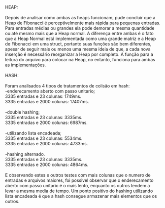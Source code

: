 HEAP:<br>
<br>
Depois de analisar como ambas as heaps funcionam, pude concluir que a Heap de Fibonacci é perceptivelmente mais rápida para pequenas entradas. Para entradas médias ou grandes ela pode demorar a mesma quantidade ou até mesmo mais que a Heap normal.
A diferença entre ambas é o fato que a Heap Normal está implementada como uma grande matriz e a Heap de Fibonacci em uma struct, portanto suas funções são bem diferentes, apesar de seguir mais ou menos uma mesma ideia de que, a cada nova inserção é necessário reorganizar a Heap por completo. A função para a leitura do arquivo para colocar na Heap, no entanto, funciona para ambas as implementações.<br>
<br>
HASH:<br>
<br>
Foram analisados 4 tipos de tratamentos de colisão em hash:<br>
-enderecamento aberto com passo unitario;<br>
3335 entradas e 23 colunas: 1749ms.<br>
3335 entradas e 2000 colunas: 17407ms.<br>
<br>
-double hashing;<br>
3335 entradas e 23 colunas: 3335ms.<br>
3335 entradas e 2000 colunas: 6987ms.<br>
<br>
-utilizando lista encadeada;<br>
3335 entradas e 23 colunas: 5534ms.<br>
3335 entradas e 2000 colunas: 4733ms.<br>
<br>
-hashing alternado.<br>
3335 entradas e 23 colunas: 3335ms.<br>
3335 entradas e 2000 colunas: 4864ms.<br>
<br>
E observando estes e outros testes com mais colunas que o numero de entradas e arquivos maiores, foi possivel observar que o enderecamento aberto com passo unitario é o mais lento, enquanto os outros tendem a levar a mesma media de tempo. Um ponto positivo do hashing utilizando lista encadeada é que a hash consegue armazenar mais elementos que os outros.<br>
